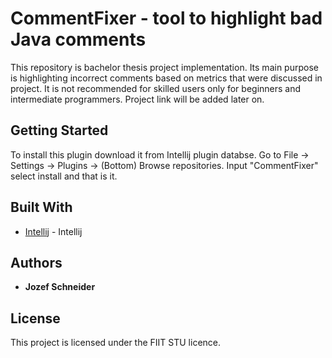 # CommentFixer - tool to highlight bad Java comments

This repository is bachelor thesis project implementation. Its main purpose is highlighting incorrect comments based on
metrics that were discussed in project. It is not recommended for skilled users only for beginners and intermediate programmers.
Project link will be added later on.

## Getting Started

To install this plugin download it from Intellij plugin databse. Go to File -> Settings -> Plugins -> (Bottom) Browse repositories.
Input "CommentFixer" select install and that is it.
## Built With

* [Intellij](https://www.jetbrains.com/idea/) - Intellij 

## Authors

* **Jozef Schneider**

## License

This project is licensed under the FIIT STU licence.

